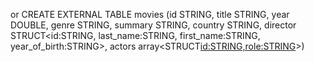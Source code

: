 or
CREATE EXTERNAL TABLE movies (id STRING, title STRING, year DOUBLE, genre STRING, summary STRING, country STRING, director STRUCT<id:STRING, last_name:STRING, first_name:STRING, year_of_birth:STRING>, actors array<STRUCT<id:STRING,role:STRING>>)
